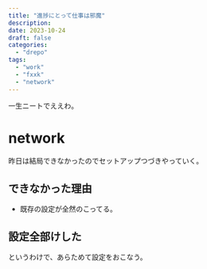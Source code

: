 ```yaml
---
title: "進捗にとって仕事は邪魔"
description:
date: 2023-10-24
draft: false
categories:
  - "drepo"
tags:
  - "work"
  - "fxxk"
  - "network"
---
```


一生ニートでええわ。

# network

昨日は結局できなかったのでセットアップつづきやっていく。

## できなかった理由

- 既存の設定が全然のこってる。

## 設定全部けした

というわけで、あらためて設定をおこなう。
